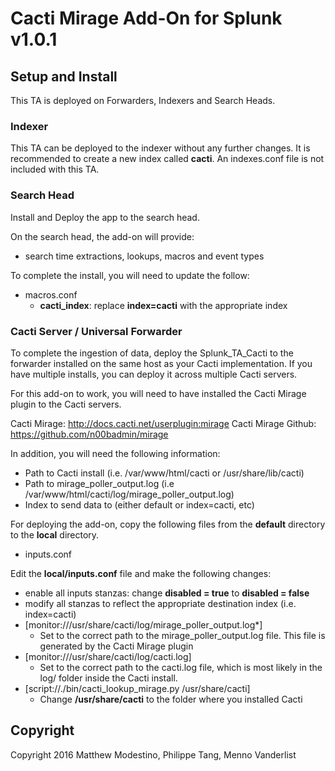 # Cacti Mirage Add-On for Splunk v1.0.1

## Setup and Install
This TA is deployed on Forwarders, Indexers and Search Heads.

### Indexer
This TA can be deployed to the indexer without any further changes.
It is recommended to create a new index called **cacti**.  An indexes.conf file is not included with this TA.

### Search Head
Install and Deploy the app to the search head.

On the search head, the add-on will provide:
 * search time extractions, lookups, macros and event types

To complete the install, you will need to update the follow:
 * macros.conf
   * **cacti\_index**: replace **index=cacti** with the appropriate index

### Cacti Server / Universal Forwarder
To complete the ingestion of data, deploy the Splunk\_TA\_Cacti to the forwarder installed on the same host as your Cacti implementation.  If you have multiple installs, you can deploy it across multiple Cacti servers.

For this add-on to work, you will need to have installed the Cacti Mirage plugin to the Cacti servers.  

Cacti Mirage: http://docs.cacti.net/userplugin:mirage
Cacti Mirage Github: https://github.com/n00badmin/mirage

In addition, you will need the following information:
 * Path to Cacti install (i.e. /var/www/html/cacti or /usr/share/lib/cacti)
 * Path to mirage\_poller\_output.log (i.e /var/www/html/cacti/log/mirage\_poller\_output.log)
 * Index to send data to (either default or index=cacti, etc)

For deploying the add-on, copy the following files from the **default** directory to the **local** directory.
 * inputs.conf

Edit the **local/inputs.conf** file and make the following changes:
 * enable all inputs stanzas: change **disabled = true** to **disabled = false**
 * modify all stanzas to reflect the appropriate destination index (i.e. index=cacti)
 * [monitor:///usr/share/cacti/log/mirage\_poller\_output.log\*]
    * Set to the correct path to the mirage\_poller\_output.log file.  This file is generated by the Cacti Mirage plugin
 * [monitor:///usr/share/cacti/log/cacti.log]
    * Set to the correct path to the cacti.log file, which is most likely in the log/ folder inside the Cacti install.
 * [script://./bin/cacti\_lookup\_mirage.py /usr/share/cacti]
    * Change **/usr/share/cacti** to the folder where you installed Cacti

## Copyright
Copyright 2016 Matthew Modestino, Philippe Tang, Menno Vanderlist

